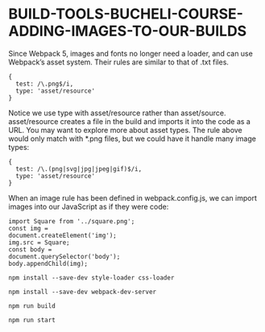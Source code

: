 # BUILD-TOOLS-BUCHELI-COURSE-ADDING-IMAGES-TO-OUR-BUILDS

Since Webpack 5, images and fonts no longer need a loader, and can use Webpack’s asset system. Their rules are similar to that of .txt files.

```
{
  test: /\.png$/i,
  type: 'asset/resource'
}
```

Notice we use type with asset/resource rather than asset/source. asset/resource creates a file in the build and imports it into the code as a URL. You may want to explore more 
about asset types.  The rule above would only match with *.png files, but we could have it handle many image types:

```
{
  test: /\.(png|svg|jpg|jpeg|gif)$/i,
  type: 'asset/resource'
}
```

When an image rule has been defined in webpack.config.js, we can import images into our JavaScript as if they were code:

```
import Square from '../square.png';
const img = 
document.createElement('img');
img.src = Square;
const body = 
document.querySelector('body');
body.appendChild(img);
```

```
npm install --save-dev style-loader css-loader
```

```
npm install --save-dev webpack-dev-server
```

```
npm run build
```

```
npm run start
```
